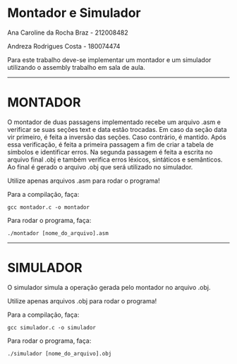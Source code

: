 # Montador e Simulador
Ana Caroline da Rocha Braz - 212008482

Andreza Rodrigues Costa - 180074474

Para este trabalho deve-se implementar um montador e um simulador utilizando o assembly trabalho em sala de aula.
____
# MONTADOR
O montador de duas passagens implementado recebe um arquivo .asm e verificar se suas seções text e data estão trocadas. 
Em caso da seção data vir primeiro, é feita a inversão das seções. Caso contrário, é mantido.
Após essa verificação, é feita a primeira passagem a fim de criar a tabela de símbolos e identificar erros.
Na segunda passagem é feita a escrita no arquivo final .obj e também verifica erros léxicos, sintáticos e semânticos. 
Ao final é gerado o arquivo .obj que será utilizado no simulador.

Utilize apenas arquivos .asm para rodar o programa!

Para a compilação, faça:
```dif
gcc montador.c -o montador
````
Para rodar o programa, faça:
```dif
./montador [nome_do_arquivo].asm
````
____
# SIMULADOR
O simulador simula a operação gerada pelo montador no arquivo .obj.

Utilize apenas arquivos .obj para rodar o programa!

Para a compilação, faça:
```dif
gcc simulador.c -o simulador
````
Para rodar o programa, faça:
```dif
./simulador [nome_do_arquivo].obj
````
